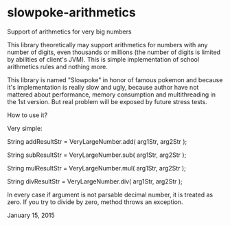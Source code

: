 # slowpoke-arithmetics
Support of arithmetics for very big numbers

This library theoretically may support arithmetics for numbers with any number of digits, 
even thousands or millions (the number of digits is limited by abilities of client's JVM). 
This is simple implementation of school arithmetics rules and nothing more.

This library is named "Slowpoke" in honor of famous pokemon and because it's implementation is really slow and ugly, 
because author have not mattered about performance, memory consumption and multithreading in the 1st version. 
But real problem will be exposed by future stress tests.

How to use it?

Very simple:


String addResultStr = VeryLargeNumber.add( arg1Str, arg2Str );

String subResultStr = VeryLargeNumber.sub( arg1Str, arg2Str );

String mulResultStr = VeryLargeNumber.mul( arg1Str, arg2Str );

String divResultStr = VeryLargeNumber.div( arg1Str, arg2Str );


In every case if argument is not parsable decimal number, it is treated as zero.
If you try to divide by zero, method throws an exception.

January 15, 2015

